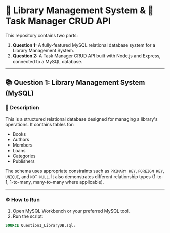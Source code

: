 # 📘 Library Management System & 🧾 Task Manager CRUD API

This repository contains two parts:

1. **Question 1:** A fully-featured MySQL relational database system for a Library Management System.
2. **Question 2:** A Task Manager CRUD API built with Node.js and Express, connected to a MySQL database.

---

## 📚 Question 1: Library Management System (MySQL)

### 📄 Description

This is a structured relational database designed for managing a library's operations. It contains tables for:

- Books
- Authors
- Members
- Loans
- Categories
- Publishers

The schema uses appropriate constraints such as `PRIMARY KEY`, `FOREIGN KEY`, `UNIQUE`, and `NOT NULL`. It also demonstrates different relationship types (1-to-1, 1-to-many, many-to-many where applicable).

---

### ⚙️ How to Run

1. Open MySQL Workbench or your preferred MySQL tool.
2. Run the script:

```sql
SOURCE Question1_LibraryDB.sql;


